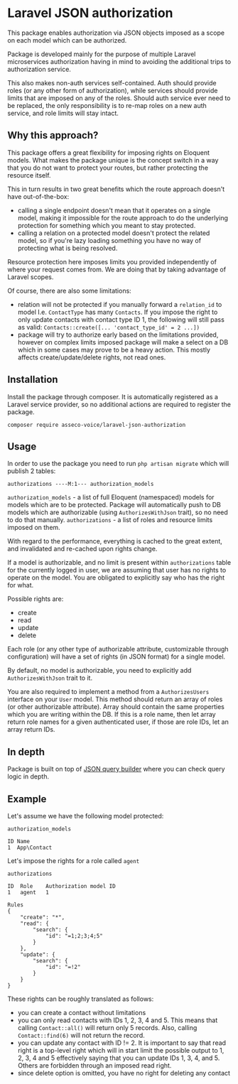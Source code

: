 # Laravel JSON authorization

This package enables authorization via JSON objects imposed
as a scope on each model which can be authorized.

Package is developed mainly for the purpose of multiple Laravel microservices
authorization having in mind to avoiding the additional trips to authorization service.

This also makes non-auth services self-contained. Auth should provide roles (or any other
form of authorization), while services should provide limits that are imposed on any of
the roles. Should auth service ever need to be replaced, the only responsibility is to 
re-map roles on a new auth service, and role limits will stay intact.  

## Why this approach?

This package offers a great flexibility for imposing rights on Eloquent models.
What makes the package unique is the concept switch in a way that you do not want to protect your
routes, but rather protecting the resource itself.

This in turn results in two great benefits which the route approach doesn't have out-of-the-box:
- calling a single endpoint doesn't mean that it operates on a single model, making it impossible
for the route approach to do the underlying protection for something which you meant to stay
protected.
- calling a relation on a protected model doesn't protect the related model, so if you're lazy loading
something you have no way of protecting what is being resolved.

Resource protection here imposes limits you provided independently of where your request comes from.
We are doing that by taking advantage of Laravel scopes.

Of course, there are also some limitations:
- relation will not be protected if you manually forward a ``relation_id`` to model
I.e. ``ContactType`` has many `Contacts`. If you impose the right to only update contacts
with contact type ID 1, the following will still pass as valid:
``Contacts::create([... 'contact_type_id' = 2 ...])``
- package will try to authorize early based on the limitations provided, however on complex
limits imposed package will make a select on a DB which in some cases may prove to be a heavy action. 
This mostly affects create/update/delete rights, not read ones.

## Installation

Install the package through composer. It is automatically registered
as a Laravel service provider, so no additional actions are required to register the package.

``composer require asseco-voice/laravel-json-authorization``

## Usage

In order to use the package you need to run ``php artisan migrate``
which will publish 2 tables:

```
authorizations ----M:1--- authorization_models
```

``authorization_models`` - a list of full Eloquent (namespaced) models for models which are to be protected.
Package will automatically push to DB models which are authorizable (using ``AuthorizesWithJson`` trait), 
so no need to do that manually.
``authorizations`` - a list of roles and resource limits imposed on them.

With regard to the performance, everything is cached to the great extent, and invalidated and re-cached
upon rights change. 

If a model is authorizable, and no limit is present within ``authorizations`` table for the currently logged in
user, we are assuming that user has no rights to operate on the model. You are obligated to explicitly say who has 
the right for what. 

Possible rights are:
- create
- read
- update
- delete

Each role (or any other type of authorizable attribute, customizable through configuration) will have a 
set of rights (in JSON format) for a single model. 

By default, no model is authorizable, you need to explicitly add ``AuthorizesWithJson`` trait to it.

You are also required to implement a method from a ``AuthorizesUsers`` interface on your `User` model.
This method should return an array of roles (or other authorizable attribute). Array should contain 
the same properties which you are writing within the DB. If this is a role name, then let array return
role names for a given authenticated user, if those are role IDs, let an array return IDs. 

## In depth

Package is built on top of [JSON query builder](https://github.com/asseco-voice/laravel-json-query-builder)
where you can check query logic in depth. 

## Example

Let's assume we have the following model protected:

``authorization_models``
```
ID Name
1  App\Contact
```

Let's impose the rights  for a role called ``agent``

``authorizations``
```
ID  Role    Authorization model ID
1   agent   1                      

Rules
{
	"create": "*",
	"read": {
		"search": {
			"id": "=1;2;3;4;5"
		}
	},
	"update": {
		"search": {
			"id": "=!2"
		}
	}
} 
```

These rights can be roughly translated as follows:
- you can create a contact without limitations
- you can only read contacts with IDs 1, 2, 3, 4 and 5. This means that calling ``Contact::all()`` will 
return only 5 records. Also, calling ``Contact::find(6)`` will not return the record. 
- you can update any contact with ID != 2. It is important to say that read right is a top-level right 
which will in start limit the possible output to 1, 2, 3, 4 and 5 effectively saying that you can 
update IDs 1, 3, 4, and 5. Others are forbidden through an imposed read right.
- since delete option is omitted, you have no right for deleting any contact
